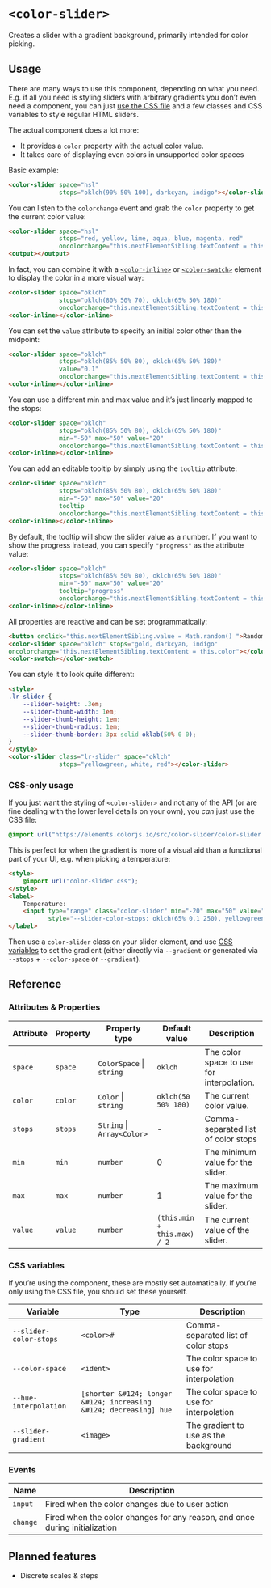# `<color-slider>`

Creates a slider with a gradient background, primarily intended for color picking.

## Usage

There are many ways to use this component, depending on what you need.
E.g. if all you need is styling sliders with arbitrary gradients you don’t even need a component,
you can just [use the CSS file](#css-only) and a few classes and CSS variables to style regular HTML sliders.

The actual component does a lot more:
- It provides a `color` property with the actual color value.
- It takes care of displaying even colors in unsupported color spaces

Basic example:

```html
<color-slider space="hsl"
              stops="oklch(90% 50% 100), darkcyan, indigo"></color-slider>
```

You can listen to the `colorchange` event and grab the `color` property to get the current color value:

```html
<color-slider space="hsl"
              stops="red, yellow, lime, aqua, blue, magenta, red"
              oncolorchange="this.nextElementSibling.textContent = this.color"></color-slider>
<output></output>
```

In fact, you can combine it with a [`<color-inline>`](../color-inline/) or [`<color-swatch>`](../color-swatch/) element to display the color in a more visual way:

```html
<color-slider space="oklch"
              stops="oklch(80% 50% 70), oklch(65% 50% 180)"
              oncolorchange="this.nextElementSibling.textContent = this.color"></color-slider>
<color-inline></color-inline>
```

You can set the `value` attribute to specify an initial color other than the midpoint:

```html
<color-slider space="oklch"
              stops="oklch(85% 50% 80), oklch(65% 50% 180)"
			  value="0.1"
              oncolorchange="this.nextElementSibling.textContent = this.color"></color-slider>
<color-inline></color-inline>
```

You can use a different min and max value and it’s just linearly mapped to the stops:

```html
<color-slider space="oklch"
              stops="oklch(85% 50% 80), oklch(65% 50% 180)"
			  min="-50" max="50" value="20"
              oncolorchange="this.nextElementSibling.textContent = this.color"></color-slider>
<color-inline></color-inline>
```

You can add an editable tooltip by simply using the `tooltip` attribute:

```html
<color-slider space="oklch"
              stops="oklch(85% 50% 80), oklch(65% 50% 180)"
			  min="-50" max="50" value="20"
              tooltip
              oncolorchange="this.nextElementSibling.textContent = this.color"></color-slider>
<color-inline></color-inline>
```

By default, the tooltip will show the slider value as a number.
If you want to show the progress instead, you can specify `"progress"` as the attribute value:

```html
<color-slider space="oklch"
              stops="oklch(85% 50% 80), oklch(65% 50% 180)"
			  min="-50" max="50" value="20"
              tooltip="progress"
              oncolorchange="this.nextElementSibling.textContent = this.color"></color-slider>
<color-inline></color-inline>
```

All properties are reactive and can be set programmatically:

```html
<button onclick="this.nextElementSibling.value = Math.random() ">Random color</button>
<color-slider space="oklch" stops="gold, darkcyan, indigo"
oncolorchange="this.nextElementSibling.textContent = this.color"></color-slider>
<color-swatch></color-swatch>
```

You can style it to look quite different:

```html
<style>
.lr-slider {
    --slider-height: .3em;
    --slider-thumb-width: 1em;
    --slider-thumb-height: 1em;
    --slider-thumb-radius: 1em;
    --slider-thumb-border: 3px solid oklab(50% 0 0);
}
</style>
<color-slider class="lr-slider" space="oklch"
              stops="yellowgreen, white, red"></color-slider>
```


### CSS-only usage

If you just want the styling of `<color-slider>` and not any of the API (or are fine dealing with the lower level details on your own),
you *can* just use the CSS file:

```css
@import url("https://elements.colorjs.io/src/color-slider/color-slider.css");
```

This is perfect for when the gradient is more of a visual aid than a functional part of your UI,
e.g. when picking a temperature:

```html
<style>
    @import url("color-slider.css");
</style>
<label>
    Temperature:
    <input type="range" class="color-slider" min="-20" max="50" value="15"
           style="--slider-color-stops: oklch(65% 0.1 250), yellowgreen, gold, orange, red, darkred" />
</label>
```

Then use a `color-slider` class on your slider element, and use [CSS variables](#css-variables) to set the gradient (either directly via `--gradient` or generated via `--stops` + `--color-space` or `--gradient`).

## Reference

### Attributes & Properties

| Attribute | Property | Property type | Default value | Description |
|-----------|----------|---------------|---------------|-------------|
| `space` | `space` | `ColorSpace` &#124; `string` | `oklch` | The color space to use for interpolation. |
| `color` | `color` | `Color` &#124; `string` | `oklch(50 50% 180)` | The current color value. |
| `stops` | `stops` | `String` &#124; `Array<Color>` | - | Comma-separated list of color stops |
| `min` | `min` | `number` | 0 | The minimum value for the slider. |
| `max` | `max` | `number` | 1 | The maximum value for the slider. |
| `value` | `value` | `number` | `(this.min + this.max) / 2` | The current value of the slider. |

### CSS variables

If you’re using the component, these are mostly set automatically.
If you’re only using the CSS file, you should set these yourself.

| Variable | Type | Description |
|----------|---------------|-------------|
| `--slider-color-stops` | `<color>#` | Comma-separated list of color stops |
| `--color-space` | `<ident>` | The color space to use for interpolation |
| `--hue-interpolation` | `[shorter &#124; longer &#124; increasing &#124; decreasing] hue` | The color space to use for interpolation |
| `--slider-gradient` | `<image>` | The gradient to use as the background |

### Events

| Name | Description |
|------|-------------|
| `input` | Fired when the color changes due to user action |
| `change` | Fired when the color changes for any reason, and once during initialization |

## Planned features

- Discrete scales & steps